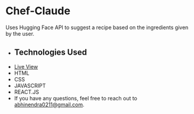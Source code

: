 # Chef-Claude
Uses Hugging Face API to suggest a recipe based on the ingredients given by the user.
- ## Technologies Used
- [Live View](https://chef-claude-ten.vercel.app//)
- HTML
- CSS
- JAVASCRIPT
- REACT.JS
- If you have any questions, feel free to reach out to [abhinendra0211@gmail.com](mailto:abhinendra0211@gmail.com).
